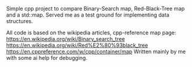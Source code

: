Simple cpp project to compare Binary-Search map, Red-Black-Tree map and a std::map. Served me as a test ground for implementing data structures. 

All code is based on the wikipedia articles, cpp-reference map page:
https://en.wikipedia.org/wiki/Binary_search_tree
https://en.wikipedia.org/wiki/Red%E2%80%93black_tree
https://en.cppreference.com/w/cpp/container/map
Written mainly by me with some ai help for debugging.
